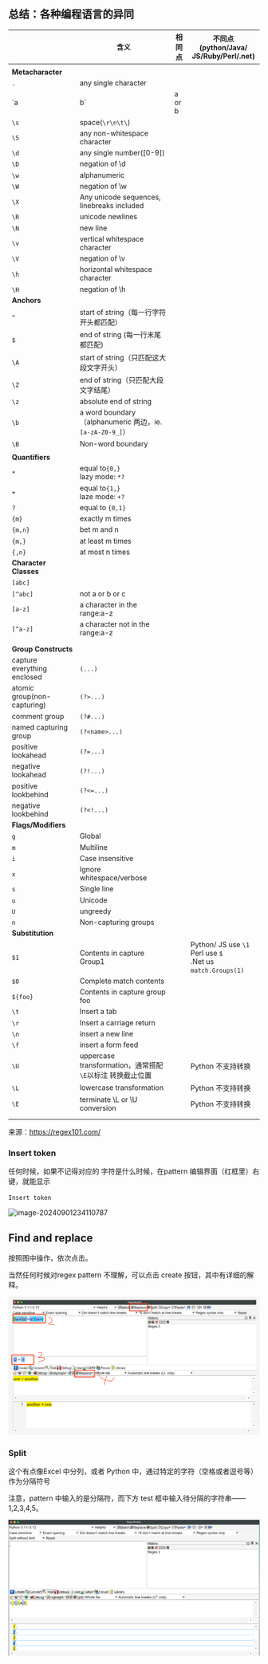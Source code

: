 ## 总结：各种编程语言的异同

|                             | 含义                                                      | 相同点 | 不同点(python/Java/<br />JS/Ruby/Perl/.net)                  |
| --------------------------- | --------------------------------------------------------- | ------ | ------------------------------------------------------------ |
|                             |                                                           |        |                                                              |
| **Metacharacter**           |                                                           |        |                                                              |
| `.`                         | any single character                                      |        |                                                              |
| `a|b`                       | a or b                                                    |        |                                                              |
| `\s`                        | space(`\r\n\t\`)                                          |        |                                                              |
| `\S`                        | any non-whitespace character                              |        |                                                              |
| `\d`                        | any single number([0-9])                                  |        |                                                              |
| `\D`                        | negation of \d                                            |        |                                                              |
| `\w`                        | alphanumeric                                              |        |                                                              |
| `\W`                        | negation of \w                                            |        |                                                              |
| `\X`                        | Any unicode sequences, linebreaks included                |        |                                                              |
| `\R`                        | unicode newlines                                          |        |                                                              |
| `\N`                        | new line                                                  |        |                                                              |
| `\v`                        | vertical whitespace character                             |        |                                                              |
| `\V`                        | negation of \v                                            |        |                                                              |
| `\h`                        | horizontal whitespace character                           |        |                                                              |
| `\H`                        | negation of \h                                            |        |                                                              |
| **Anchors**                 |                                                           |        |                                                              |
| `^`                         | start of string（每一行字符开头都匹配）                   |        |                                                              |
| `$`                         | end of string (每一行末尾都匹配)                          |        |                                                              |
| `\A`                        | start of string（只匹配这大段文字开头）                   |        |                                                              |
| `\Z`                        | end of string（只匹配大段文字结尾）                       |        |                                                              |
| `\z`                        | absolute end of string                                    |        |                                                              |
| `\b`                        | a word boundary （alphanumeric 两边，ie.`[a-zA-Z0-9_]`）  |        |                                                              |
| `\B`                        | Non-word boundary                                         |        |                                                              |
|                             |                                                           |        |                                                              |
| **Quantifiers**             |                                                           |        |                                                              |
| `*`                         | equal to`{0,}`<br />lazy mode: `*?`                       |        |                                                              |
| `+`                         | equal to`{1,}`<br />laze mode: `+?`                       |        |                                                              |
| `?`                         | equal to `{0,1}`                                          |        |                                                              |
| `{m}`                       | exactly m times                                           |        |                                                              |
| `{m,n}`                     | bet m and n                                               |        |                                                              |
| `{m,}`                      | at least m times                                          |        |                                                              |
| `{,n}`                      | at most n times                                           |        |                                                              |
| **Character Classes**       |                                                           |        |                                                              |
| `[abc]`                     |                                                           |        |                                                              |
| `[^abc]`                    | not a or b or c                                           |        |                                                              |
| `[a-z]`                     | a character in the range:a-z                              |        |                                                              |
| `[^a-z]`                    | a character not in the range:a-z                          |        |                                                              |
|                             |                                                           |        |                                                              |
|                             |                                                           |        |                                                              |
| **Group Constructs**        |                                                           |        |                                                              |
| capture everything enclosed | `(...)`                                                   |        |                                                              |
| atomic group(non-capturing) | `(?>...)`                                                 |        |                                                              |
| comment group               | `(?#...)`                                                 |        |                                                              |
| named capturing group       | `(?<name>...)`                                            |        |                                                              |
| positive lookahead          | `(?=...)`                                                 |        |                                                              |
| negative lookahead          | `(?!...)`                                                 |        |                                                              |
| positive lookbehind         | `(?<=...)`                                                |        |                                                              |
| negative lookbehind         | `(?<!...)`                                                |        |                                                              |
| **Flags/Modifiers**         |                                                           |        |                                                              |
| `g`                         | Global                                                    |        |                                                              |
| `m`                         | Multiline                                                 |        |                                                              |
| `i`                         | Case insensitive                                          |        |                                                              |
| `x`                         | Ignore whitespace/verbose                                 |        |                                                              |
| `s`                         | Single line                                               |        |                                                              |
| `u`                         | Unicode                                                   |        |                                                              |
| `U`                         | ungreedy                                                  |        |                                                              |
| `n`                         | Non-capturing groups                                      |        |                                                              |
| **Substitution**            |                                                           |        |                                                              |
| `$1`                        | Contents in capture Group1                                |        | Python/ JS use `\1`<br />Perl use `$`<br />.Net us `match.Groups(1)` |
| `$0`                        | Complete match contents                                   |        |                                                              |
| `${foo}`                    | Contents in capture group foo                             |        |                                                              |
| `\t`                        | Insert a tab                                              |        |                                                              |
| `\r`                        | Insert a carriage return                                  |        |                                                              |
| `\n`                        | insert a new line                                         |        |                                                              |
| `\f`                        | insert a form feed                                        |        |                                                              |
| `\U`                        | uppercase transformation，通常搭配`\E`以标注 转换截止位置 |        | Python 不支持转换                                            |
| `\L`                        | lowercase transformation                                  |        | Python 不支持转换                                            |
| `\E`                        | terminate \L or \U conversion                             |        | Python 不支持转换                                            |
|                             |                                                           |        |                                                              |
|                             |                                                           |        |                                                              |

来源：https://regex101.com/



### Insert token

任何时候，如果不记得对应的 字符是什么时候，在pattern 编辑界面（红框里）右键，就能显示

`Insert token`

![image-20240901234110787](./assets/image-20240901234110787.png)

##  Find and replace

按照图中操作，依次点击。

当然任何时候对regex pattern 不理解，可以点击 create 按钮，其中有详细的解释。

![image-20240901233341665](./assets/image-20240901233341665.png)

### Split

这个有点像Excel 中分列，或者 Python 中，通过特定的字符（空格或者逗号等）作为分隔符号

注意，pattern 中输入的是分隔符，而下方 test 框中输入待分隔的字符串——1,2,3,4,5。

![image-20240901234549690](./assets/image-20240901234549690.png)
